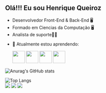 ## Olá!!! Eu sou Henrique Queiroz

<ul type='disc'>
  <li>Desenvolvedor Front-End & Back-End 🖥️</li>

  <li>Formado em Ciencias da Computação 🖥️</li>

  <li>Analista de suporte🧑‍💼</li>
</ul>

- 🌱 Atualmente estou aprendendo:
   
   <div><img src="https://cdn.jsdelivr.net/gh/devicons/devicon/icons/html5/html5-plain-wordmark.svg" width="40" height="40"/> <img src="https://cdn.jsdelivr.net/gh/devicons/devicon/icons/css3/css3-plain-wordmark.svg" width="40" height="40"/> <img src="https://cdn.jsdelivr.net/gh/devicons/devicon/icons/javascript/javascript-original.svg" width="40" height="40"/> <img <img <img <img src="https://cdn.jsdelivr.net/gh/devicons/devicon/icons/angularjs/angularjs-plain.svg" width="40" height="40"/> 
![Anurag's GitHub stats](https://github-readme-stats.vercel.app/api?username=ImHenrii&theme=codeSTACKr&show_icons=true)<div>
![Top Langs](https://github-readme-stats.vercel.app/api/top-langs/?username=ImHenrii&theme=codeSTACKr&layout=compact)<div>
<a href="https://www.instagram.com/im_henir/" target="_blank"><img src="https://img.shields.io/badge/-Instagram-%23E4405F?style=for-the-badge&logo=instagram&logoColor=white" target="_blank"></a>
<a href = "mailto:henrique.qrz02@gmail.com"><img src="https://img.shields.io/badge/Gmail-D14836?style=for-the-badge&logo=gmail&logoColor=white" target="_blank"></a>
<a href="https://www.linkedin.com/in/henriqueqrz/" target="_blank"><img src="https://img.shields.io/badge/-LinkedIn-%230077B5?style=for-the-badge&logo=linkedin&logoColor=white" target="_blank"></a>

